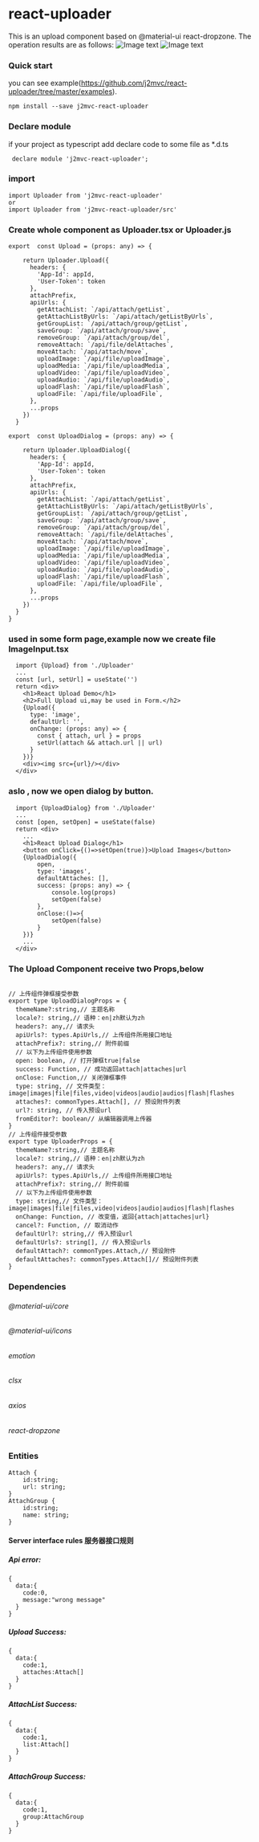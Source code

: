 # react-uploader
This is an upload component based on @material-ui react-dropzone.
The operation results are as follows:
![Image text](https://raw.githubusercontent.com/j2mvc/react-uploader/master/docs/images/1.png)
![Image text](https://github.com/j2mvc/react-uploader/blob/master/docs/images/3.png?raw=true)
### Quick start 
you can see example(https://github.com/j2mvc/react-uploader/tree/master/examples).
```
npm install --save j2mvc-react-uploader
```
 
### Declare module
if your project as typescript
add declare code to some file as *.d.ts  
```
 declare module 'j2mvc-react-uploader';
```
### import
```
import Uploader from 'j2mvc-react-uploader'
or
import Uploader from 'j2mvc-react-uploader/src'

```
### Create whole component as Uploader.tsx or Uploader.js 
```
export  const Upload = (props: any) => {

    return Uploader.Upload({
      headers: {
        'App-Id': appId,
        'User-Token': token
      },
      attachPrefix,
      apiUrls: {
        getAttachList: `/api/attach/getList`,
        getAttachListByUrls: `/api/attach/getListByUrls`,
        getGroupList: `/api/attach/group/getList`,
        saveGroup: `/api/attach/group/save`,
        removeGroup: `/api/attach/group/del`,
        removeAttach: `/api/file/delAttaches`,
        moveAttach: `/api/attach/move`,
        uploadImage: `/api/file/uploadImage`,
        uploadMedia: `/api/file/uploadMedia`,
        uploadVideo: `/api/file/uploadVideo`,
        uploadAudio: `/api/file/uploadAudio`,
        uploadFlash: `/api/file/uploadFlash`,
        uploadFile: `/api/file/uploadFile`,
      },
      ...props
    })
  }
  
export  const UploadDialog = (props: any) => {

    return Uploader.UploadDialog({
      headers: {
        'App-Id': appId,
        'User-Token': token
      },
      attachPrefix,
      apiUrls: {
        getAttachList: `/api/attach/getList`,
        getAttachListByUrls: `/api/attach/getListByUrls`,
        getGroupList: `/api/attach/group/getList`,
        saveGroup: `/api/attach/group/save`,
        removeGroup: `/api/attach/group/del`,
        removeAttach: `/api/file/delAttaches`,
        moveAttach: `/api/attach/move`,
        uploadImage: `/api/file/uploadImage`,
        uploadMedia: `/api/file/uploadMedia`,
        uploadVideo: `/api/file/uploadVideo`,
        uploadAudio: `/api/file/uploadAudio`,
        uploadFlash: `/api/file/uploadFlash`,
        uploadFile: `/api/file/uploadFile`,
      },
      ...props
    })
  }
}
```
### used in some form page,example now we create file ImageInput.tsx

```
  import {Upload} from './Uploader'
  ...
  const [url, setUrl] = useState('')
  return <div>
    <h1>React Upload Demo</h1>
    <h2>Full Upload ui,may be used in Form.</h2>
    {Upload({
      type: 'image',
      defaultUrl: '',
      onChange: (props: any) => {
        const { attach, url } = props
        setUrl(attach && attach.url || url)
      }
    })}
    <div><img src={url}/></div>
  </div>
```

### aslo , now we open dialog by button.
```
  import {UploadDialog} from './Uploader'
  ...
  const [open, setOpen] = useState(false)
  return <div>
    ...
    <h1>React Upload Dialog</h1>
    <button onClick={()=>setOpen(true)}>Upload Images</button>
    {UploadDialog({
        open,
        type: 'images',
        defaultAttaches: [],
        success: (props: any) => {
            console.log(props)
            setOpen(false)
        },
        onClose:()=>{
            setOpen(false)
        }
    })}
    ...
  </div>
```
### The Upload Component receive two Props,below
```

// 上传组件弹框接受参数
export type UploadDialogProps = {
  themeName?:string,// 主题名称
  locale?: string,// 语种：en|zh默认为zh
  headers?: any,// 请求头
  apiUrls?: types.ApiUrls,// 上传组件所用接口地址
  attachPrefix?: string,// 附件前缀
  // 以下为上传组件使用参数
  open: boolean, // 打开弹框true|false
  success: Function, // 成功返回attach|attaches|url
  onClose: Function,// 关闭弹框事件
  type: string, // 文件类型：image|images|file|files,video|videos|audio|audios|flash|flashes
  attaches?: commonTypes.Attach[], // 预设附件列表
  url?: string, // 传入预设url
  fromEditor?: boolean// 从编辑器调用上传器 
}
// 上传组件接受参数
export type UploaderProps = {
  themeName?:string,// 主题名称
  locale?: string,// 语种：en|zh默认为zh
  headers?: any,// 请求头
  apiUrls?: types.ApiUrls,// 上传组件所用接口地址
  attachPrefix?: string,// 附件前缀
  // 以下为上传组件使用参数
  type: string,// 文件类型：image|images|file|files,video|videos|audio|audios|flash|flashes
  onChange: Function, // 改变值，返回{attach|attaches|url}
  cancel?: Function, // 取消动作
  defaultUrl?: string,// 传入预设url
  defaultUrls?: string[], // 传入预设urls
  defaultAttach?: commonTypes.Attach,// 预设附件
  defaultAttaches?: commonTypes.Attach[]// 预设附件列表
}
```

### Dependencies

###### @material-ui/core
###### @material-ui/icons
###### emotion
###### clsx
###### axios
###### react-dropzone

### Entities
```
Attach {
    id:string;
    url: string;
}
AttachGroup {
    id:string;
    name: string;
}
```
#### Server interface rules 服务器接口规则
##### Api error:
```
{
  data:{
    code:0,               
    message:"wrong message"
  }
}
```
##### Upload Success:
```
{
  data:{
    code:1,
    attaches:Attach[]
  }
}
```
##### AttachList Success:
```
{
  data:{
    code:1,
    list:Attach[]
  }
}
```
##### AttachGroup Success:
```
{
  data:{
    code:1,
    group:AttachGroup
  }
}
```
